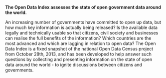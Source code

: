 **The Open Data Index assesses the state of open government data around the world.**

An increasing number of governments have committed to open up data, but how much key information is actually being released? Is the available data legally and technically usable so that citizens, civil society and businesses can realise the full benefits of the information? Which countries are the most advanced and which are lagging in relation to open data? The Open Data Index is a fixed snapshot of the national Open Data Census project from October 28th, 2013, and has been developed to help answer such questions by collecting and presenting information on the state of open data around the world - to ignite discussions between citizens and governments.